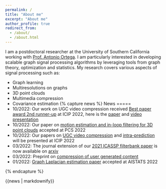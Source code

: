 ```yaml
---
permalink: /
title: "About me"
excerpt: "About me"
author_profile: true
redirect_from: 
  - /about/
  - /about.html
---
```


I am a postdoctoral researcher at the University of Southern California working with [Prof. Antonio Ortega](http://biron.usc.edu/wiki/index.php/Antonio_Ortega). 
I am particularly interested in developing scalable graph signal processing algorithms by leveraging tools from graph theory, optimization and statistics.
My research  covers various aspects of  signal processing such as:

* Graph learning
* Multiresolutions on graphs
* 3D point clouds
* Multimedia compression
* Covariance estimation
{% capture news %}
News 
===== 
* 10/2022: Our work on UGC video compression received [Best paper award 2nd runner-up](https://2022.ieeeicip.org/best-paper-awards/) at ICIP 2022, here is the [paper](https://arxiv.org/abs/2203.03553) and [video presentation](https://www.youtube.com/watch?v=cFpyaiWYpyI&t=631s)
* 10/2022: Our paper on [motion estimation and in-loop filtering for 3D point clouds](https://arxiv.org/abs/2210.08262) accepted at PCS 2022
* 10/2022: Our papers on [UGC video compression](https://arxiv.org/abs/2203.03553) and [intra-prediction](https://ieeexplore.ieee.org/document/9897909) will be presented at ICIP 2022
* 03/2022: The journal extension of our [2021 ICASSP filterbank paper](https://doi.org/10.1109/ICASSP39728.2021.9414066) is now available on [arxiv](https://arxiv.org/abs/2203.02858)
* 03/2022: Preprint on  [compression of user generated content](https://arxiv.org/abs/2203.03553)
* 01/2022: [Graph Laplacian estimation paper](https://arxiv.org/abs/2111.00590) accepted at AISTATS 2022

{% endcapture %}
<div class="notice--success">{{news | markdownify}}</div>
